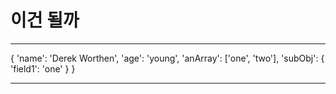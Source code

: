 # 이건 될까

---

{ 'name': 'Derek Worthen', 'age': 'young', 'anArray': ['one', 'two'], 'subObj': { 'field1': 'one' } }

---
